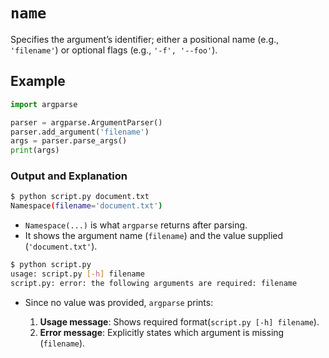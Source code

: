 # `name`

Specifies the argument’s identifier; either a positional name (e.g., `'filename'`) or optional flags (e.g., `'-f', '--foo'`).

## Example

```python
import argparse

parser = argparse.ArgumentParser()
parser.add_argument('filename')
args = parser.parse_args()
print(args)
```

### Output and Explanation

```bash
$ python script.py document.txt
Namespace(filename='document.txt')
```

+ `Namespace(...)` is what `argparse` returns after parsing.
+ It shows the argument name (`filename`) and the value supplied (`'document.txt'`).

```bash
$ python script.py
usage: script.py [-h] filename
script.py: error: the following arguments are required: filename
```

+ Since no value was provided, `argparse` prints:
    
    1. **Usage message**: Shows required format(`script.py [-h] filename`).
    2. **Error message**: Explicitly states which argument is missing (`filename`).
